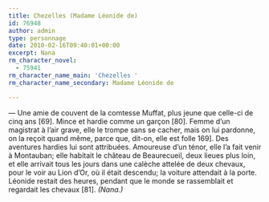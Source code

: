 ```yaml
---
title: Chezelles (Madame Léonide de)
id: 76948
author: admin
type: personnage
date: 2010-02-16T09:40:01+00:00
excerpt: Nana
rm_character_novel:
  - 75941
rm_character_name_main: 'Chezelles '
rm_character_name_secondary: Madame Léonide de

---
```

— Une amie de couvent de la comtesse Muffat, plus jeune que celle-ci de cinq ans [69]. Mince et hardie comme un garçon [80]. Femme d&rsquo;un magistrat à l&rsquo;air grave, elle le trompe sans se cacher, mais on lui pardonne, on la reçoit quand même, parce que, dit-on, elle est folle 169]. Des aventures hardies lui sont attribuées. Amoureuse d&rsquo;un ténor, elle l&rsquo;a fait venir à Montauban; elle habitait le château de Beaurecueil, deux lieues plus loin, et elle arrivait tous les jours dans une calèche attelée de deux chevaux, pour le voir au Lion d&rsquo;Or, où il était descendu; la voiture attendait à la porte. Léonide restait des heures, pendant que le monde se rassemblait et regardait les chevaux [81]. _(Nana.)_
